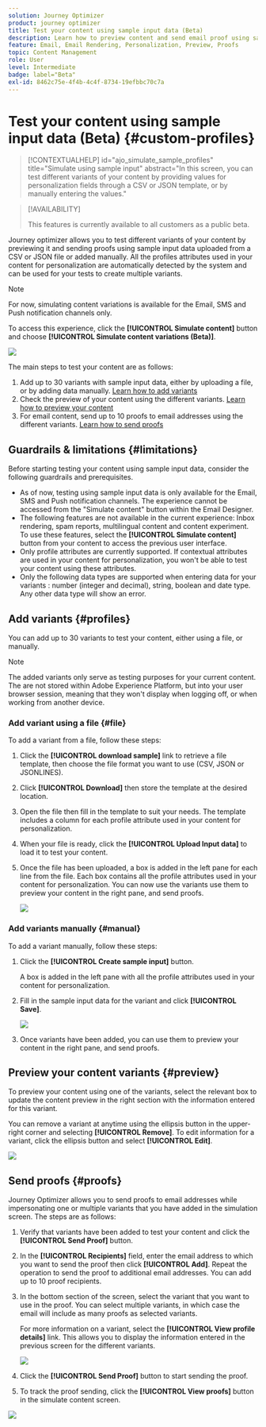 ```yaml
---
solution: Journey Optimizer
product: journey optimizer
title: Test your content using sample input data (Beta)
description: Learn how to preview content and send email proof using sample input data from a CSV or JSON file or added manually.
feature: Email, Email Rendering, Personalization, Preview, Proofs
topic: Content Management
role: User
level: Intermediate
badge: label="Beta"
exl-id: 8462c75e-4f4b-4c4f-8734-19efbbc70c7a
---
```

# Test your content using sample input data (Beta) {#custom-profiles}

>[!CONTEXTUALHELP]
>id="ajo_simulate_sample_profiles"
>title="Simulate using sample input"
>abstract="In this screen, you can test different variants of your content by providing values for personalization fields through a CSV or JSON template, or by manually entering the values."

>[!AVAILABILITY]
>
>This features is currently available to all customers as a public beta.

Journey optimizer allows you to test different variants of your content by previewing it and sending proofs using sample input data uploaded from a CSV or JSON file or added manually. All the profiles attributes used in your content for personalization are automatically detected by the system and can be used for your tests to create multiple variants.

>[!NOTE]
>
>For now, simulating content variations is available for the Email, SMS and Push notification channels only.

To access this experience, click the **[!UICONTROL Simulate content]** button and choose **[!UICONTROL Simulate content variations (Beta)]**.

![](assets/simulate-sample.png)

The main steps to test your content are as follows:

1. Add up to 30 variants with sample input data, either by uploading a file, or by adding data manually. [Learn how to add variants](#profiles)
1. Check the preview of your content using the different variants. [Learn how to preview your content](#preview)
1. For email content, send up to 10 proofs to email addresses using the different variants. [Learn how to send proofs](#proofs)


## Guardrails & limitations {#limitations}

Before starting testing your content using sample input data, consider the following guardrails and prerequisites.

* As of now, testing using sample input data is only available for the Email, SMS and Push notification channels. The experience cannot be accessed from the "Simulate content" button within the Email Designer.
* The following features are not available in the current experience: Inbox rendering, spam reports, multilingual content and content experiment. To use these features, select the **[!UICONTROL Simulate content]** button from your content to access the previous user interface.
* Only profile attributes are currently supported. If contextual attributes are used in your content for personalization, you won't be able to test your content using these attributes.
* Only the following data types are supported when entering data for your variants : number (integer and decimal), string, boolean and date type. Any other data type will show an error.

## Add variants {#profiles}

You can add up to 30 variants to test your content, either using a file, or manually.

>[!NOTE]
>
>The added variants only serve as testing purposes for your current content. The are not stored within Adobe Experience Platform, but into your user browser session, meaning that they won't display when logging off, or when working from another device.

### Add variant using a file {#file}

To add a variant from a file, follow these steps:

1. Click the **[!UICONTROL download sample]** link to retrieve a file template, then choose the file format you want to use (CSV, JSON or JSONLINES).

1. Click **[!UICONTROL Download]** then store the template at the desired location.

1. Open the file then fill in the template to suit your needs. The template includes a column for each profile attribute used in your content for personalization.

1. When your file is ready, click the **[!UICONTROL Upload Input data]** to load it to test your content.

1. Once the file has been uploaded, a box is added in the left pane for each line from the file. Each box contains all the profile attributes used in your content for personalization. You can now use the variants use them to preview your content in the right pane, and send proofs.

    ![](assets/simulate-custom-variants.png)

### Add variants manually {#manual}

To add a variant manually, follow these steps:

1. Click the **[!UICONTROL Create sample input]** button.

    A box is added in the left pane with all the profile attributes used in your content for personalization. 

1. Fill in the sample input data for the variant and click **[!UICONTROL Save]**.

    ![](assets/simulate-custom-add.png)

1. Once variants have been added, you can use them to preview your content in the right pane, and send proofs.

## Preview your content variants {#preview}

To preview your content using one of the variants, select the relevant box to update the content preview in the right section with the information entered for this variant.

You can remove a variant at anytime using the ellipsis button in the upper-right corner and selecting **[!UICONTROL Remove]**. To edit information for a variant, click the ellipsis button and select **[!UICONTROL Edit]**.

![](assets/simulate-custom-boxes.png)

## Send proofs {#proofs}

Journey Optimizer allows you to send proofs to email addresses while impersonating one or multiple variants that you have added in the simulation screen. The steps are as follows:

1. Verify that variants have been added to test your content and click the **[!UICONTROL Send Proof]** button.

1. In the **[!UICONTROL Recipients]** field, enter the email address to which you want to send the proof then click **[!UICONTROL Add]**. Repeat the operation to send the proof to additional email addresses. You can add up to 10 proof recipients.

1. In the bottom section of the screen, select the variant that you want to use in the proof. You can select multiple variants, in which case the email will include as many proofs as selected variants.

    For more information on a variant, select the **[!UICONTROL View profile details]** link. This allows you to display the information entered in the previous screen for the different variants.

    ![](assets/simulate-custom-proofs.png)

1. Click the **[!UICONTROL Send Proof]** button to start sending the proof.

1. To track the proof sending, click the **[!UICONTROL View proofs]** button in the simulate content screen.

![](assets/simulate-custom-sent-proofs.png)
